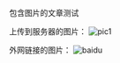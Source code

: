 包含图片的文章测试


上传到服务器的图片：
![pic1](love_timer/pics/download.jpg "picture")

外网链接的图片：
![baidu](http://www.baidu.com/img/bdlogo.gif "百度logo")
